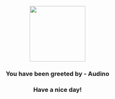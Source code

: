 <p align="center">
            <img src="https://raw.githubusercontent.com/PokeAPI/sprites/master/sprites/pokemon/531.png" width="150" height="150">
          </p>
          <h3 align="center">You have been greeted by - <b>Audino</b></h3>
          <h3 align="center">Have a nice day!</h3>
        